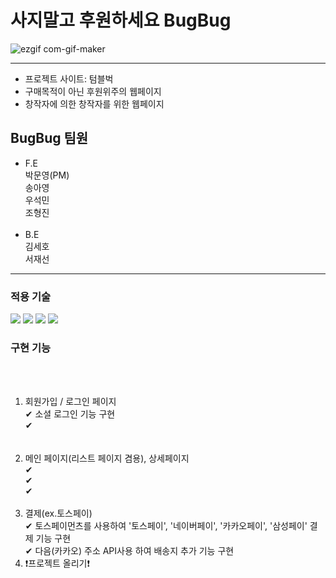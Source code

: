 # 사지말고 후원하세요 BugBug

![ezgif com-gif-maker](https://user-images.githubusercontent.com/98885221/206910311-dc4e0afa-3d41-4365-b543-5cf2932da1d8.gif)

---
* 프로젝트 사이트: 텀블벅
* 구매목적이 아닌 후원위주의 웹페이지
* 창작자에 의한 창작자를 위한 웹페이지

## BugBug 팀원

- F.E<br>
  박문영(PM)<br>
  송아영<br>
  우석민<br>
  조형진<br>
  <br>
- B.E<br>
  김세호<br>
  서재선<br>

---

### 적용 기술

<img src="https://img.shields.io/badge/javascript-F7DF1E?style=for-the-badge&logo=javascript&logoColor=black"> <img src="https://img.shields.io/badge/react-61DAFB?style=for-the-badge&logo=react&logoColor=black"> <img src="https://img.shields.io/badge/node.js-339933?style=for-the-badge&logo=Node.js&logoColor=white"> <img src="https://img.shields.io/badge/mysql-4479A1?style=for-the-badge&logo=mysql&logoColor=white">
### 구현 기능

​
<br>
​

1. 회원가입 / 로그인 페이지<br>
   ✔ 소셜 로그인 기능 구현<br>
   ✔ <br>
   <br>
   ​
2. 메인 페이지(리스트 페이지 겸용), 상세페이지<br>
   ✔<br>
   ✔<br>
   ✔
   <br>
   ​
3. 결제(ex.토스페이)<br>
   ✔ 토스페이먼츠를 사용하여 '토스페이', '네이버페이', '카카오페이', '삼성페이' 결제 기능 구현<br>
   ✔ 다음(카카오) 주소 API사용 하여 배송지 추가 기능 구현
   ​
   ​
4. ❗️프로젝트 올리기❗
